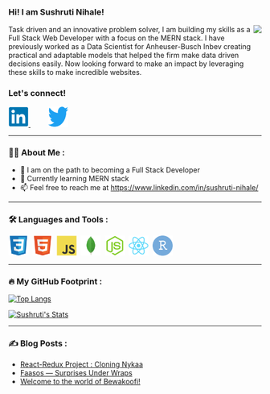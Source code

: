 ### Hi! I am Sushruti Nihale! <br>

<img src="https://media.giphy.com/media/CNN0wj7wbwX9wRBQ8v/giphy.gif" height="140" align="right"/>

Task driven and an innovative problem solver, I am building my skills as a Full Stack Web Developer with a focus on the MERN stack. I have previously worked as a Data Scientist for Anheuser-Busch Inbev creating practical and adaptable models that helped the firm make data driven decisions easily. Now looking forward to make an impact by leveraging these skills to make incredible websites.

### Let's connect! <br>

<a href="https://www.linkedin.com/in/sushruti-nihale/" target = "_blank">
    <img src="https://github.com/devicons/devicon/blob/master/icons/linkedin/linkedin-original.svg"  alt="LinkedIn Badge" width="40">
</a>
&nbsp;&nbsp;&nbsp;&nbsp;&nbsp;&nbsp;&nbsp;&nbsp;
<a href="https://twitter.com/sushruti_nihale" target = "_blank">
    <img src="https://github.com/devicons/devicon/blob/master/icons/twitter/twitter-original.svg" alt="Twitter Badge" width="40">
</a>


---

### :woman_technologist: About Me :
- 🔭 I am on the path to becoming a Full Stack Developer
- 🌱 Currently learning MERN stack 
- 📫 Feel free to reach me at https://www.linkedin.com/in/sushruti-nihale/

---

### :hammer_and_wrench: Languages and Tools :
<div>
  <img src="https://github.com/devicons/devicon/blob/master/icons/css3/css3-original.svg" title="CSS3" alt="CSS3" width="40" height="40"/>&nbsp;
<!--   <img src="https://github.com/devicons/devicon/blob/master/icons/express/express-original.svg" title="Express" alt="Express" width="40" height="40"/>&nbsp; -->
  <img src="https://github.com/devicons/devicon/blob/master/icons/html5/html5-original.svg" title="HTML5" alt="HTML5" width="40" height="40"/>&nbsp;
  <img src="https://github.com/devicons/devicon/blob/master/icons/javascript/javascript-original.svg" title="JS" alt="JS" width="40" height="40"/>&nbsp;
  <img src="https://github.com/devicons/devicon/blob/master/icons/mongodb/mongodb-original.svg" title="MongoDB" alt="MongoDB" width="40" height="40"/>&nbsp;
  <img src="https://github.com/devicons/devicon/blob/master/icons/nodejs/nodejs-original.svg" title="NodeJS" alt="NodeJS" width="40" height="40"/>&nbsp;
  <img src="https://github.com/devicons/devicon/blob/master/icons/react/react-original.svg" title="React" alt="React" width="40" height="40"/>&nbsp;
  <img src="https://github.com/devicons/devicon/blob/master/icons/rstudio/rstudio-original.svg" title="RStudio" alt="RStudio" width="40" height="40"/>&nbsp;
</div>

---

### :fire: My GitHub Footprint :
<!-- [![GitHub Streak](http://github-readme-streak-stats.herokuapp.com?user=SushrutiNihale&theme=dark&background=000000)](https://git.io/streak-stats)
<br> -->
[![Top Langs](https://github-readme-stats.vercel.app/api/top-langs/?username=SushrutiNihale&layout=compact&theme=vision-friendly-dark)](https://github.com/anuraghazra/github-readme-stats)

[![Sushruti's Stats](https://github-readme-stats.vercel.app/api?username=SushrutiNihale&theme=highcontrast&hide_rank=1&show_icons=1&count_private=1&hide=stars,issues&disable_animations=1)](https://github.com/anuraghazra/github-readme-stats)

---

### :writing_hand: Blog Posts :
- [React-Redux Project : Cloning Nykaa](https://medium.com/@sushrutin6/react-redux-project-cloning-nykaa-f20b16f5983b "Blog Post 1")
- [Faasos — Surprises Under Wraps](https://medium.com/@sushrutin6/faasos-surprises-under-wraps-3b9ccfda680e "Blog Post 2")
- [Welcome to the world of Bewakoofi!](https://medium.com/@sushrutin6/welcome-to-the-world-of-bewakoofi-69c21c3747fa "Blog Post 3")

<!--
**SushrutiNihale/SushrutiNihale** is a ✨ _special_ ✨ repository because its `README.md` (this file) appears on your GitHub profile.

Here are some ideas to get you started:

- 🔭 I’m currently working on ...
- 🌱 I’m currently learning ...
- 👯 I’m looking to collaborate on ...
- 🤔 I’m looking for help with ...
- 💬 Ask me about ...
- 📫 How to reach me: ...
- 😄 Pronouns: ...
- ⚡ Fun fact: ...
-->
